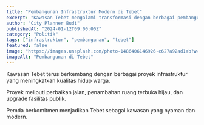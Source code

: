 ```yaml
---
title: "Pembangunan Infrastruktur Modern di Tebet"
excerpt: "Kawasan Tebet mengalami transformasi dengan berbagai pembangunan infrastruktur modern untuk kenyamanan warga."
author: "City Planner Budi"
publishedAt: "2024-01-12T09:00:00Z"
category: "Politik"
tags: ["infrastruktur", "pembangunan", "tebet"]
featured: false
image: "https://images.unsplash.com/photo-1486406146926-c627a92ad1ab?w=1200&h=675&fit=crop"
imageAlt: "Pembangunan di Tebet"
---
```


Kawasan Tebet terus berkembang dengan berbagai proyek infrastruktur yang meningkatkan kualitas hidup warga.

Proyek meliputi perbaikan jalan, penambahan ruang terbuka hijau, dan upgrade fasilitas publik.

Pemda berkomitmen menjadikan Tebet sebagai kawasan yang nyaman dan modern.
